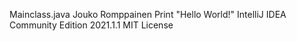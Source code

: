 Mainclass.java
Jouko Romppainen
Print "Hello World!"
IntelliJ IDEA Community Edition 2021.1.1
MIT License
